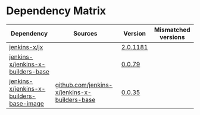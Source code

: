 # Dependency Matrix

Dependency | Sources | Version | Mismatched versions
---------- | ------- | ------- | -------------------
[jenkins-x/jx](https://github.com/jenkins-x/jx) |  | [2.0.1181](https://github.com/jenkins-x/jx/releases/tag/v2.0.1181) | 
[jenkins-x/jenkins-x-builders-base](https://github.com/jenkins-x/jenkins-x-builders-base) |  | [0.0.79](https://github.com/jenkins-x/jenkins-x-builders-base/releases/tag/v0.0.79) | 
[jenkins-x/jenkins-x-builders-base-image](https://github.com/jenkins-x/jenkins-x-builders-base-image) | [github.com/jenkins-x/jenkins-x-builders-base](https://github.com/jenkins-x/jenkins-x-builders-base) | [0.0.35]() | 
